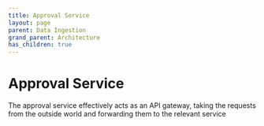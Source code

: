 ```yaml
---
title: Approval Service
layout: page
parent: Data Ingestion 
grand_parent: Architecture
has_children: true
---
```


# Approval Service
The approval service effectively acts as an API gateway, taking the requests from the outside world and forwarding them to the relevant service